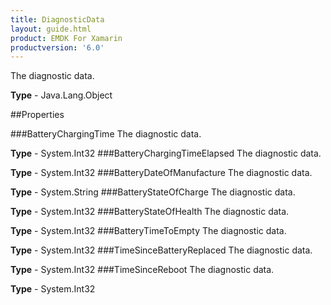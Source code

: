 ```yaml
---
title: DiagnosticData
layout: guide.html
product: EMDK For Xamarin 
productversion: '6.0' 
---
```

The diagnostic data.

**Type** - Java.Lang.Object

##Properties

###BatteryChargingTime
The diagnostic data.

**Type** - System.Int32
###BatteryChargingTimeElapsed
The diagnostic data.

**Type** - System.Int32
###BatteryDateOfManufacture
The diagnostic data.

**Type** - System.String
###BatteryStateOfCharge
The diagnostic data.

**Type** - System.Int32
###BatteryStateOfHealth
The diagnostic data.

**Type** - System.Int32
###BatteryTimeToEmpty
The diagnostic data.

**Type** - System.Int32
###TimeSinceBatteryReplaced
The diagnostic data.

**Type** - System.Int32
###TimeSinceReboot
The diagnostic data.

**Type** - System.Int32
